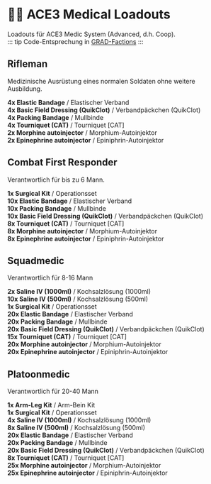 # 👨‍⚕️ ACE3 Medical Loadouts

Loadouts für ACE3 Medic System (Advanced, d.h. Coop).  
::: tip
Code-Entsprechung in [GRAD-Factions](https://github.com/gruppe-adler/grad-factions/blob/master/medicloadoutBase.hpp)
:::

## Rifleman
Medizinische Ausrüstung eines normalen Soldaten ohne weitere Ausbildung.

**4x Elastic Bandage** / Elastischer Verband  
**4x Basic Field Dressing (QuikClot)** / Verbandpäckchen (QuikClot)  
**4x Packing Bandage** / Mullbinde  
**4x Tourniquet (CAT)** / Tourniquet [CAT]  
**2x Morphine autoinjector** / Morphium-Autoinjektor  
**2x Epinephrine autoinjector** / Epiniphrin-Autoinjektor  

## Combat First Responder
Verantwortlich für bis zu 6 Mann.

**1x Surgical Kit** / Operationsset  
**10x Elastic Bandage** / Elastischer Verband  
**10x Packing Bandage** / Mullbinde  
**10x Basic Field Dressing (QuikClot)** / Verbandpäckchen (QuikClot)  
**8x Tourniquet (CAT)** / Tourniquet [CAT]  
**8x Morphine autoinjector** / Morphium-Autoinjektor  
**8x Epinephrine autoinjector** / Epiniphrin-Autoinjektor  

## Squadmedic
Verantwortlich für 8-16 Mann

**2x Saline IV (1000ml)** / Kochsalzlösung (1000ml)  
**10x Saline IV (500ml)** / Kochsalzlösung (500ml)  
**1x Surgical Kit** / Operationsset  
**20x Elastic Bandage** / Elastischer Verband  
**20x Packing Bandage** / Mullbinde  
**20x Basic Field Dressing (QuikClot)** / Verbandpäckchen (QuikClot)  
**15x Tourniquet (CAT)** / Tourniquet [CAT]  
**20x Morphine autoinjector** / Morphium-Autoinjektor  
**20x Epinephrine autoinjector** / Epiniphrin-Autoinjektor  

## Platoonmedic
Verantwortlich für 20-40 Mann

**1x Arm-Leg Kit** / Arm-Bein Kit  
**1x Surgical Kit** / Operationsset  
**4x Saline IV (1000ml)** / Kochsalzlösung (1000ml)  
**8x Saline IV (500ml)** / Kochsalzlösung (500ml)  
**20x Elastic Bandage** / Elastischer Verband  
**20x Packing Bandage** / Mullbinde  
**20x Basic Field Dressing (QuikClot)** / Verbandpäckchen (QuikClot)  
**8x Tourniquet (CAT)** / Tourniquet [CAT]  
**25x Morphine autoinjector** / Morphium-Autoinjektor  
**25x Epinephrine autoinjector** / Epiniphrin-Autoinjektor  
